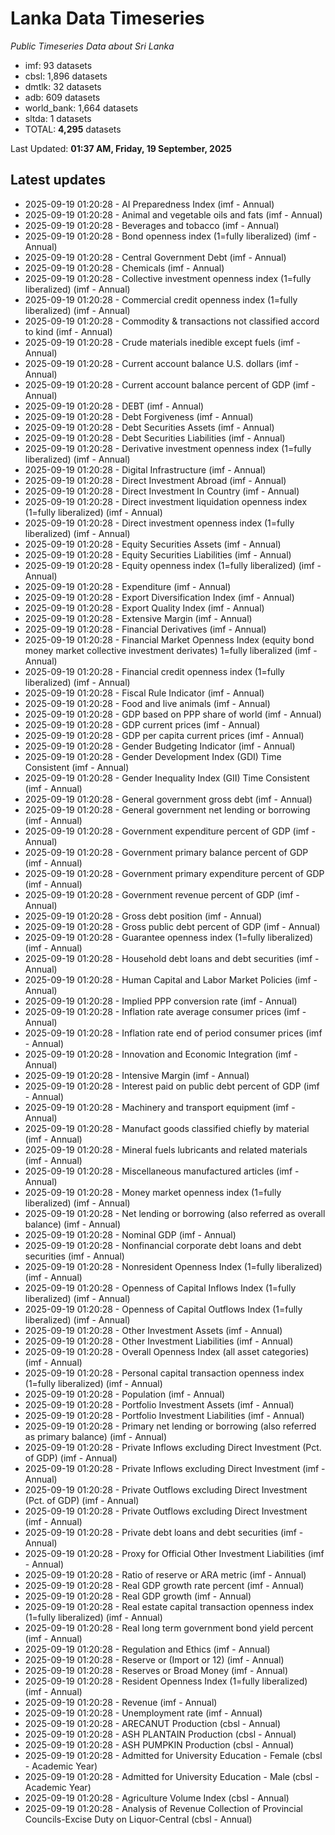# Lanka Data Timeseries
*Public Timeseries Data about Sri Lanka*

* imf: 93 datasets
* cbsl: 1,896 datasets
* dmtlk: 32 datasets
* adb: 609 datasets
* world_bank: 1,664 datasets
* sltda: 1 datasets
* TOTAL: **4,295** datasets

Last Updated: **01:37 AM, Friday, 19 September, 2025**

## Latest updates

* 2025-09-19 01:20:28 - AI Preparedness Index (imf - Annual)
* 2025-09-19 01:20:28 - Animal and vegetable oils and fats (imf - Annual)
* 2025-09-19 01:20:28 - Beverages and tobacco (imf - Annual)
* 2025-09-19 01:20:28 - Bond openness index (1=fully liberalized) (imf - Annual)
* 2025-09-19 01:20:28 - Central Government Debt (imf - Annual)
* 2025-09-19 01:20:28 - Chemicals (imf - Annual)
* 2025-09-19 01:20:28 - Collective investment openness index (1=fully liberalized) (imf - Annual)
* 2025-09-19 01:20:28 - Commercial credit openness index (1=fully liberalized) (imf - Annual)
* 2025-09-19 01:20:28 - Commodity & transactions not classified accord to kind (imf - Annual)
* 2025-09-19 01:20:28 - Crude materials inedible except fuels (imf - Annual)
* 2025-09-19 01:20:28 - Current account balance U.S. dollars (imf - Annual)
* 2025-09-19 01:20:28 - Current account balance percent of GDP (imf - Annual)
* 2025-09-19 01:20:28 - DEBT (imf - Annual)
* 2025-09-19 01:20:28 - Debt Forgiveness (imf - Annual)
* 2025-09-19 01:20:28 - Debt Securities Assets (imf - Annual)
* 2025-09-19 01:20:28 - Debt Securities Liabilities (imf - Annual)
* 2025-09-19 01:20:28 - Derivative investment openness index (1=fully liberalized) (imf - Annual)
* 2025-09-19 01:20:28 - Digital Infrastructure (imf - Annual)
* 2025-09-19 01:20:28 - Direct Investment Abroad (imf - Annual)
* 2025-09-19 01:20:28 - Direct Investment In Country (imf - Annual)
* 2025-09-19 01:20:28 - Direct investment liquidation openness index (1=fully liberalized) (imf - Annual)
* 2025-09-19 01:20:28 - Direct investment openness index (1=fully liberalized) (imf - Annual)
* 2025-09-19 01:20:28 - Equity Securities Assets (imf - Annual)
* 2025-09-19 01:20:28 - Equity Securities Liabilities (imf - Annual)
* 2025-09-19 01:20:28 - Equity openness index (1=fully liberalized) (imf - Annual)
* 2025-09-19 01:20:28 - Expenditure (imf - Annual)
* 2025-09-19 01:20:28 - Export Diversification Index (imf - Annual)
* 2025-09-19 01:20:28 - Export Quality Index (imf - Annual)
* 2025-09-19 01:20:28 - Extensive Margin (imf - Annual)
* 2025-09-19 01:20:28 - Financial Derivatives (imf - Annual)
* 2025-09-19 01:20:28 - Financial Market Openness Index (equity bond money market collective investment derivates) 1=fully liberalized (imf - Annual)
* 2025-09-19 01:20:28 - Financial credit openness index (1=fully liberalized) (imf - Annual)
* 2025-09-19 01:20:28 - Fiscal Rule Indicator (imf - Annual)
* 2025-09-19 01:20:28 - Food and live animals (imf - Annual)
* 2025-09-19 01:20:28 - GDP based on PPP share of world (imf - Annual)
* 2025-09-19 01:20:28 - GDP current prices (imf - Annual)
* 2025-09-19 01:20:28 - GDP per capita current prices (imf - Annual)
* 2025-09-19 01:20:28 - Gender Budgeting Indicator (imf - Annual)
* 2025-09-19 01:20:28 - Gender Development Index (GDI) Time Consistent (imf - Annual)
* 2025-09-19 01:20:28 - Gender Inequality Index (GII) Time Consistent (imf - Annual)
* 2025-09-19 01:20:28 - General government gross debt (imf - Annual)
* 2025-09-19 01:20:28 - General government net lending or borrowing (imf - Annual)
* 2025-09-19 01:20:28 - Government expenditure percent of GDP (imf - Annual)
* 2025-09-19 01:20:28 - Government primary balance percent of GDP (imf - Annual)
* 2025-09-19 01:20:28 - Government primary expenditure percent of GDP (imf - Annual)
* 2025-09-19 01:20:28 - Government revenue percent of GDP (imf - Annual)
* 2025-09-19 01:20:28 - Gross debt position (imf - Annual)
* 2025-09-19 01:20:28 - Gross public debt percent of GDP (imf - Annual)
* 2025-09-19 01:20:28 - Guarantee openness index (1=fully liberalized) (imf - Annual)
* 2025-09-19 01:20:28 - Household debt loans and debt securities (imf - Annual)
* 2025-09-19 01:20:28 - Human Capital and Labor Market Policies (imf - Annual)
* 2025-09-19 01:20:28 - Implied PPP conversion rate (imf - Annual)
* 2025-09-19 01:20:28 - Inflation rate average consumer prices (imf - Annual)
* 2025-09-19 01:20:28 - Inflation rate end of period consumer prices (imf - Annual)
* 2025-09-19 01:20:28 - Innovation and Economic Integration (imf - Annual)
* 2025-09-19 01:20:28 - Intensive Margin (imf - Annual)
* 2025-09-19 01:20:28 - Interest paid on public debt percent of GDP (imf - Annual)
* 2025-09-19 01:20:28 - Machinery and transport equipment (imf - Annual)
* 2025-09-19 01:20:28 - Manufact goods classified chiefly by material (imf - Annual)
* 2025-09-19 01:20:28 - Mineral fuels lubricants and related materials (imf - Annual)
* 2025-09-19 01:20:28 - Miscellaneous manufactured articles (imf - Annual)
* 2025-09-19 01:20:28 - Money market openness index (1=fully liberalized) (imf - Annual)
* 2025-09-19 01:20:28 - Net lending or borrowing (also referred as overall balance) (imf - Annual)
* 2025-09-19 01:20:28 - Nominal GDP (imf - Annual)
* 2025-09-19 01:20:28 - Nonfinancial corporate debt loans and debt securities (imf - Annual)
* 2025-09-19 01:20:28 - Nonresident Openness Index (1=fully liberalized) (imf - Annual)
* 2025-09-19 01:20:28 - Openness of Capital Inflows Index (1=fully liberalized) (imf - Annual)
* 2025-09-19 01:20:28 - Openness of Capital Outflows Index (1=fully liberalized) (imf - Annual)
* 2025-09-19 01:20:28 - Other Investment Assets (imf - Annual)
* 2025-09-19 01:20:28 - Other Investment Liabilities (imf - Annual)
* 2025-09-19 01:20:28 - Overall Openness Index (all asset categories) (imf - Annual)
* 2025-09-19 01:20:28 - Personal capital transaction openness index (1=fully liberalized) (imf - Annual)
* 2025-09-19 01:20:28 - Population (imf - Annual)
* 2025-09-19 01:20:28 - Portfolio Investment Assets (imf - Annual)
* 2025-09-19 01:20:28 - Portfolio Investment Liabilities (imf - Annual)
* 2025-09-19 01:20:28 - Primary net lending or borrowing (also referred as primary balance) (imf - Annual)
* 2025-09-19 01:20:28 - Private Inflows excluding Direct Investment (Pct. of GDP) (imf - Annual)
* 2025-09-19 01:20:28 - Private Inflows excluding Direct Investment (imf - Annual)
* 2025-09-19 01:20:28 - Private Outflows excluding Direct Investment (Pct. of GDP) (imf - Annual)
* 2025-09-19 01:20:28 - Private Outflows excluding Direct Investment (imf - Annual)
* 2025-09-19 01:20:28 - Private debt loans and debt securities (imf - Annual)
* 2025-09-19 01:20:28 - Proxy for Official Other Investment Liabilities (imf - Annual)
* 2025-09-19 01:20:28 - Ratio of reserve or ARA metric (imf - Annual)
* 2025-09-19 01:20:28 - Real GDP growth rate percent (imf - Annual)
* 2025-09-19 01:20:28 - Real GDP growth (imf - Annual)
* 2025-09-19 01:20:28 - Real estate capital transaction openness index (1=fully liberalized) (imf - Annual)
* 2025-09-19 01:20:28 - Real long term government bond yield percent (imf - Annual)
* 2025-09-19 01:20:28 - Regulation and Ethics (imf - Annual)
* 2025-09-19 01:20:28 - Reserve or (Import or 12) (imf - Annual)
* 2025-09-19 01:20:28 - Reserves or Broad Money (imf - Annual)
* 2025-09-19 01:20:28 - Resident Openness Index (1=fully liberalized) (imf - Annual)
* 2025-09-19 01:20:28 - Revenue (imf - Annual)
* 2025-09-19 01:20:28 - Unemployment rate (imf - Annual)
* 2025-09-19 01:20:28 - ARECANUT Production (cbsl - Annual)
* 2025-09-19 01:20:28 - ASH PLANTAIN Production (cbsl - Annual)
* 2025-09-19 01:20:28 - ASH PUMPKIN Production (cbsl - Annual)
* 2025-09-19 01:20:28 - Admitted for University Education - Female (cbsl - Academic Year)
* 2025-09-19 01:20:28 - Admitted for University Education - Male (cbsl - Academic Year)
* 2025-09-19 01:20:28 - Agriculture Volume Index (cbsl - Annual)
* 2025-09-19 01:20:28 - Analysis of Revenue Collection of Provincial Councils-Excise Duty on Liquor-Central (cbsl - Annual)